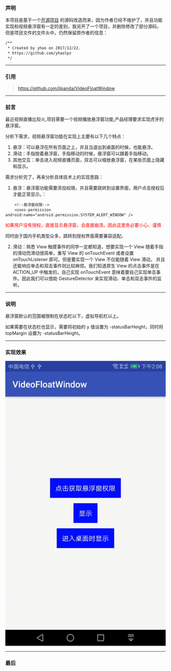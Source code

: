 ### 声明
本项目是基于一个[开源项目](https://github.com/yhaolpz/FloatWindow) 的源码改造而来，因为作者已经不维护了，并且功能实现和视频悬浮窗有一定的差别，我另开了一个项目，并删除修改了部分源码，
但是项目文件的文件头中，仍然保留原作者的信息：
```
/**
 * Created by yhao on 2017/12/22.
 * https://github.com/yhaolpz
 */
```

---
### 引用
> https://github.com/ilpanda/VideoFloatWindow 


---
### 前言
最近视频直播比较火,项目需要一个视频播放悬浮窗功能,产品经理要求实现虎牙的悬浮窗。

分析下需求，视频悬浮窗功能在实现上主要有以下几个特点：

1. 悬浮：可以悬浮在所有页面之上，并且当退出到桌面的时候，也能悬浮。
2. 滑动：手指按着悬浮窗，手指移动的时候，悬浮窗可以跟着手指移动。
3. 其他交互：单击进入视频直播页面，双击可以缩放悬浮窗，在某些页面上隐藏和显示。

需求分析完了，再来分析具体技术上的实现思路：
1. 悬浮：悬浮窗功能需要添加权限，并且需要跳转到设置界面，用户点击授权后才能正常显示。：
```
    <!--悬浮窗权限-->
    <uses-permission android:name="android.permission.SYSTEM_ALERT_WINDOW" />
```
<font color=red>如果用户没有授权，直接显示悬浮窗，会直接崩溃。因此这里务必要小心、谨慎</font>

同时由于国内手机类型众多，跳转到授权界面需要兼容适配。

2. 滑动：熟悉 View 触摸事件的同学一定都知道，想要实现一个 View 随着手指的滑动而滑动很简单，重写 View 的 onTouchEvent 或者设置 onTouchListener 即可。但是要实现一个 View 不仅能随着 View 滑动，
并且还能响应单击和双击事件则比较麻烦。我们知道原生 View 的点击事件是在 ACTION_UP 中触发的，自己实现 onTouchEvent 意味着要自己实现单击事件。因此我们可以借助 GestureDetector 来实现滑动、单击和双击事件的监听。



---
### 说明
悬浮窗默认的范围被限制在状态栏以下，虚拟导航栏以上。

如果需要在状态栏也显示，需要将初始的 y 值设置为 -statusBarHeight，同时将 topMargin 设置为 -statusBarHeight。


---
### 实现效果
![](doc/demo.gif)


---
### 最后

